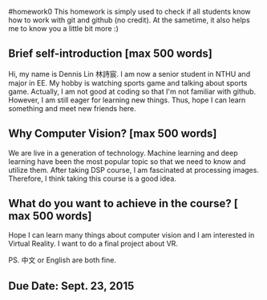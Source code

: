 #homework0
This homework is simply used to check if all students know how to work with git and github (no credit).
At the sametime, it also helps me to know you a little bit more :)

## Brief self-introduction [max 500 words]
Hi, my name is Dennis Lin 林詩宸. I am now a senior student in NTHU and major in EE. My hobby is watching sports game and talking about sports game. Actually, I am not good at coding so that I'm not familiar with github. However, I am still eager for learning new things. Thus, hope I can learn something and meet new friends here.

## Why Computer Vision? [max 500 words]
We are live in a generation of technology. Machine learning and deep learning have been the most popular topic so that we need to know and utilize them. After taking DSP course, I am fascinated at processing images. Therefore, I think taking this course is a good idea. 

## What do you want to achieve in the course? [ max 500 words]
Hope I can learn many things about computer vision and I am interested in Virtual Reality. I want to do a final project about VR.

PS. 中文 or English are both fine.

## Due Date: Sept. 23, 2015

